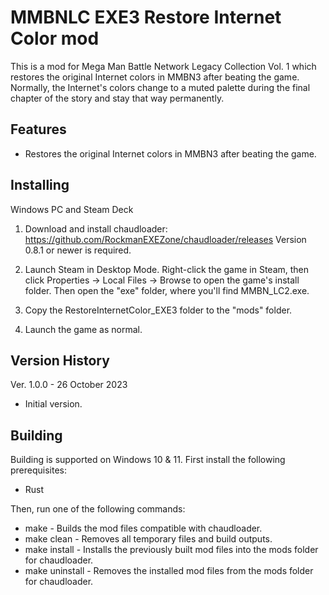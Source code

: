MMBNLC EXE3 Restore Internet Color mod
======================================

This is a mod for Mega Man Battle Network Legacy Collection Vol. 1 which
restores the original Internet colors in MMBN3 after beating the game.
Normally, the Internet's colors change to a muted palette during the final
chapter of the story and stay that way permanently.


Features
--------

 *  Restores the original Internet colors in MMBN3 after beating the game.


Installing
----------

Windows PC and Steam Deck

 1. Download and install chaudloader:
    https://github.com/RockmanEXEZone/chaudloader/releases
    Version 0.8.1 or newer is required.

 2. Launch Steam in Desktop Mode. Right-click the game in Steam, then click
    Properties → Local Files → Browse to open the game's install folder. Then
	open the "exe" folder, where you'll find MMBN_LC2.exe.

 3. Copy the RestoreInternetColor_EXE3 folder to the "mods" folder.

 4. Launch the game as normal.


Version History
---------------

Ver. 1.0.0 - 26 October 2023

 *  Initial version.


Building
--------

Building is supported on Windows 10 & 11. First install the following
prerequisites:

 *  Rust

Then, run one of the following commands:

 *  make - Builds the mod files compatible with chaudloader.
 *  make clean - Removes all temporary files and build outputs.
 *  make install - Installs the previously built mod files into the mods folder
    for chaudloader.
 *  make uninstall - Removes the installed mod files from the mods folder for
    chaudloader.
